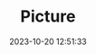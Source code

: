 ---
weight: 1
images:
- /images/edited/209.jpeg
title: Picture
date: 2023-10-20 12:51:33
tags: [luminarneo,work,ILCE-7M3,70.0,dog]
---